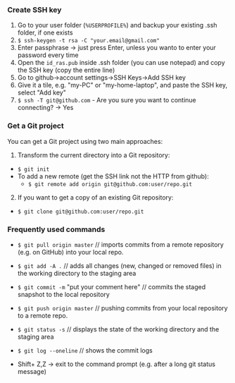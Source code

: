 ### Create SSH key

1. Go to your user folder (`%USERPROFILE%`) and backup your existing .ssh folder, if one exists
2. `$ ssh-keygen -t rsa -C "your.email@gmail.com"`
3. Enter passphrase -> just press Enter, unless you wanto to enter your password every time
4. Open the `id_ras.pub` inside .ssh folder (you can use notepad) and copy the SSH key (copy the entire line)
5. Go to github->account settings->SSH Keys->Add SSH key
6. Give it a tile, e.g. "my-PC" or "my-home-laptop", and paste the SSH key, select "Add key"
7. `$ ssh -T git@github.com` - Are you sure you want to continue connecting? -> Yes

### Get a Git project

You can get a Git project using two main approaches:

1. Transform the current directory into a Git repository:
 * `$ git init`
 * To add a new remote (get the SSH link not the HTTP from github): 
   * `$ git remote add origin git@github.com:user/repo.git`
2. If you want to get a copy of an existing Git repository:
 * `$ git clone git@github.com:user/repo.git`

### Frequently used commands

* `$ git pull origin master` // imports commits from a remote repository (e.g. on GitHub) into your local repo.
* `$ git add -A .` // adds all changes (new, changed or removed files) in the working directory to the staging area
* `$ git commit -m` "put your comment here" // commits the staged snapshot to the local repository
* `$ git push origin master` // pushing commits from your local repository to a remote repo.

* `$ git status -s` // displays the state of the working directory and the staging area
* `$ git log --oneline` // shows the commit logs

* Shift+ Z,Z -> exit to the command prompt (e.g. after a long git status message)
